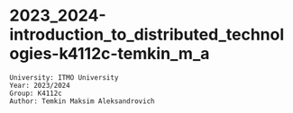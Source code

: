 # 2023_2024-introduction_to_distributed_technologies-k4112c-temkin_m_a

```
University: ITMO University
Year: 2023/2024
Group: K4112c
Author: Temkin Maksim Aleksandrovich
```
